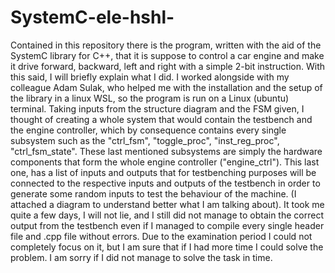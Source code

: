 # SystemC-ele-hshl-
Contained in this repository there is the program, written with the aid of the SystemC library for C++, that it is suppose to control a car engine and make it 
drive forward, backward, left and right with a simple 2-bit instruction. 
With this said, I will briefly explain what I did. I worked alongside with my colleague Adam Sulak, who helped me with the installation and the setup of the library in a linux WSL,
so the program is run on a Linux (ubuntu) terminal. Taking inputs from the structure diagram and the FSM given, I thought of creating a whole system that would contain the testbench
and the engine controller, which by consequence contains every single subsystem such as the "ctrl_fsm", "toggle_proc", "inst_reg_proc", "ctrl_fsm_state". These last mentioned subsystems
are simply the hardware components that form the whole engine controller ("engine_ctrl"). This last one, has a list of inputs and outputs that for testbenching purposes will be connected
to the respective inputs and outputs of the testbench in order to generate some random inputs to test the behaviour of the machine. (I attached a diagram to understand better what I 
am talking about).
It took me quite a few days, I will not lie, and I still did not manage to obtain the correct output from the testbench even if I managed to compile every single header file and .cpp file 
without errors. Due to the examination period I could not completely focus on it, but I am sure that if I had more time I could solve the problem. I am sorry if I did not manage to solve
the task in time.
